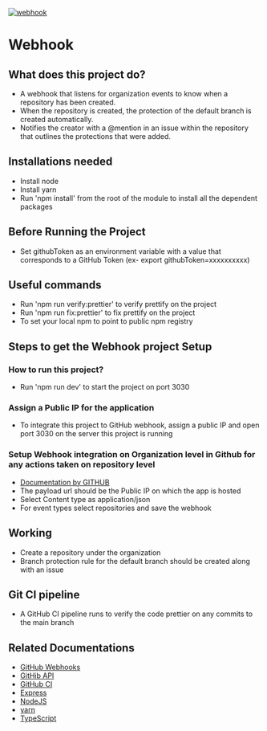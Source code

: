 [![webhook](https://github.com/WebhookSupport/webhook/actions/workflows/workflow.yml/badge.svg)](https://github.com/WebhookSupport/webhook/actions/workflows/workflow.yml)

# Webhook

## What does this project do?

- A webhook that listens for organization events to know when a repository has been created.
- When the repository is created, the protection of the default branch is created automatically.
- Notifies the creator with a @mention in an issue within the repository that outlines the protections that were added.

## Installations needed

- Install node
- Install yarn
- Run 'npm install' from the root of the module to install all the dependent packages

## Before Running the Project

- Set githubToken as an environment variable with a value that corresponds to a GitHub Token (ex- export githubToken=xxxxxxxxxx)

## Useful commands

- Run 'npm run verify:prettier' to verify prettify on the project
- Run 'npm run fix:prettier' to fix prettify on the project
- To set your local npm to point to public npm registry

## Steps to get the Webhook project Setup

### How to run this project?

- Run 'npm run dev' to start the project on port 3030

### Assign a Public IP for the application

- To integrate this project to GitHub webhook, assign a public IP and open port 3030 on the server this project is running

### Setup Webhook integration on Organization level in Github for any actions taken on repository level

- [Documentation by GITHUB](https://docs.github.com/en/developers/webhooks-and-events/webhooks/creating-webhooks)
- The payload url should be the Public IP on which the app is hosted
- Select Content type as application/json
- For event types select repositories and save the webhook

## Working

- Create a repository under the organization
- Branch protection rule for the default branch should be created along with an issue

## Git CI pipeline

- A GitHub CI pipeline runs to verify the code prettier on any commits to the main branch

## Related Documentations

- [GitHub Webhooks](https://docs.github.com/en/developers/webhooks-and-events/webhooks/about-webhooks)
- [GitHib API](https://docs.github.com/en/rest)
- [GitHub CI](https://docs.github.com/en/actions)
- [Express](https://expressjs.com/)
- [NodeJS](https://nodejs.org/en/)
- [yarn](https://yarnpkg.com/)
- [TypeScript](https://www.typescriptlang.org/)
